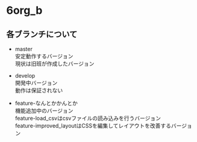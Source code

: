 # 6org_b

## 各ブランチについて
* master  
  安定動作するバージョン  
  現状は旧班が作成したバージョン  
  
* develop  
  開発中バージョン  
  動作は保証されない  
  
* feature-なんとかかんとか  
  機能追加中のバージョン  
  feature-load_csvはcsvファイルの読み込みを行うバージョン  
  feature-improved_layoutはCSSを編集してレイアウトを改善するバージョン  
